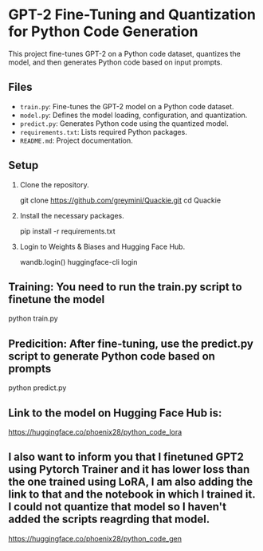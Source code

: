# GPT-2 Fine-Tuning and Quantization for Python Code Generation

This project fine-tunes GPT-2 on a Python code dataset, quantizes the model, and then generates Python code based on input prompts.

## Files

- `train.py`: Fine-tunes the GPT-2 model on a Python code dataset.
- `model.py`: Defines the model loading, configuration, and quantization.
- `predict.py`: Generates Python code using the quantized model.
- `requirements.txt`: Lists required Python packages.
- `README.md`: Project documentation.

## Setup

1. Clone the repository.

   git clone https://github.com/greymini/Quackie.git
   cd Quackie

2. Install the necessary packages.

   pip install -r requirements.txt

3. Login to Weights & Biases and Hugging Face Hub.

   wandb.login()
   huggingface-cli login

## Training: You need to run the train.py script to finetune the model
   
   python train.py

## Predicition: After fine-tuning, use the predict.py script to generate Python code based on prompts

   python predict.py


## Link to the model on Hugging Face Hub is:
   https://huggingface.co/phoenix28/python_code_lora

## I also want to inform you that I finetuned GPT2 using Pytorch Trainer and it has lower loss than the one trained using LoRA, I am also adding the link to that and the notebook in which I trained it. I could not quantize that model so I haven't added the scripts reagrding that model.

   https://huggingface.co/phoenix28/python_code_gen

